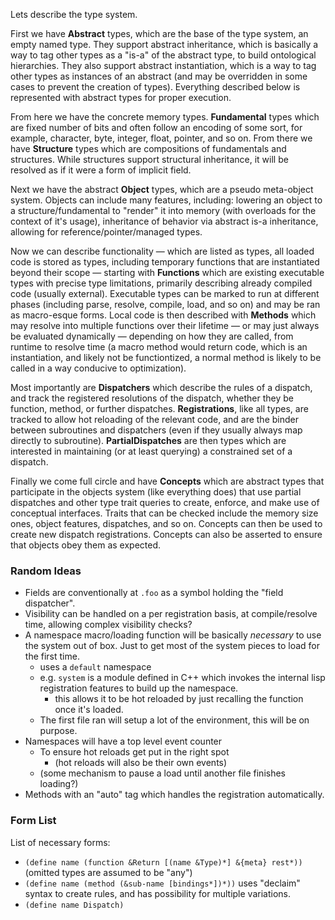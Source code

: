 Lets describe the type system.

First we have **Abstract** types, which are the base of the type system, an empty named type. They support abstract inheritance, which is basically a way to tag other types as a "is-a" of the abstract type, to build ontological hierarchies. They also support abstract instantiation, which is a way to tag other types as instances of an abstract (and may be overridden in some cases to prevent the creation of types). Everything described below is represented with abstract types for proper execution.

From here we have the concrete memory types. **Fundamental** types which are fixed number of bits and often follow an encoding of some sort, for example, character, byte, integer, float, pointer, and so on. From there we have **Structure** types which are compositions of fundamentals and structures. While structures support structural inheritance, it will be resolved as if it were a form of implicit field.

Next we have the abstract **Object** types, which are a pseudo meta-object system. Objects can include many features, including: lowering an object to a structure/fundamental to "render" it into memory (with overloads for the context of it's usage), inheritance of behavior via abstract is-a inheritance, allowing for reference/pointer/managed types.

Now we can describe functionality — which are listed as types, all loaded code is stored as types, including temporary functions that are instantiated beyond their scope — starting with **Functions** which are existing executable types with precise type limitations, primarily describing already compiled code (usually external). Executable types can be marked to run at different phases (including parse, resolve, compile, load, and so on) and may be ran as macro-esque forms. Local code is then described with **Methods** which may resolve into multiple functions over their lifetime — or may just always be evaluated dynamically — depending on how they are called, from runtime to resolve time (a macro method would return code, which is an instantiation, and likely not be functiontized, a normal method is likely to be called in a way conducive to optimization).

Most importantly are **Dispatchers** which describe the rules of a dispatch, and track the registered resolutions of the dispatch, whether they be function, method, or further dispatches. **Registrations**, like all types, are tracked to allow hot reloading of the relevant code, and are the binder between subroutines and dispatchers (even if they usually always map directly to subroutine). **PartialDispatches** are then types which are interested in maintaining (or at least querying) a constrained set of a dispatch.

Finally we come full circle and have **Concepts** which are abstract types that participate in the objects system (like everything does) that use partial dispatches and other type trait queries to create, enforce, and make use of conceptual interfaces. Traits that can be checked include the memory size ones, object features, dispatches, and so on. Concepts can then be used to create new dispatch registrations. Concepts can also be asserted to ensure that objects obey them as expected.





### Random Ideas

- Fields are conventionally at `.foo` as a symbol holding the "field dispatcher".
- Visibility can be handled on a per registration basis, at compile/resolve time, allowing complex visibility checks?
- A namespace macro/loading function will be basically *necessary* to use the system out of box. Just to get most of the system pieces to load for the first time.
  - uses a `default` namespace
  - e.g. `system` is a module defined in C++ which invokes the internal lisp registration features to build up the namespace.
    - this allows it to be hot reloaded by just recalling the function once it's loaded.
  - The first file ran will setup a lot of the environment, this will be on purpose.
- Namespaces will have a top level event counter
  - To ensure hot reloads get put in the right spot
    - (hot reloads will also be their own events)
  - (some mechanism to pause a load until another file finishes loading?)
- Methods with an "auto" tag which handles the registration automatically.



### Form List

List of necessary forms:

- `(define name (function &Return [(name &Type)*] &{meta} rest*))` (omitted types are assumed to be "any")
- `(define name (method (&sub-name [bindings*])*))` uses "declaim" syntax to create rules, and has possibility for multiple variations.
- `(define name Dispatch)`